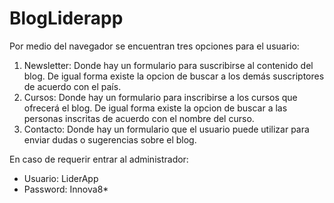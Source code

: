 # BlogLiderapp

Por medio del navegador se encuentran tres opciones para el usuario:
1. Newsletter: Donde hay un formulario para suscribirse al contenido del blog. De igual forma existe la opcion de buscar a los demás suscriptores de acuerdo con el país.
2. Cursos: Donde hay un formulario para inscribirse a los cursos que ofrecerá el blog. De igual forma existe la opcion de buscar a las personas inscritas de acuerdo con el nombre del curso.
3. Contacto: Donde hay un formulario que el usuario puede utilizar para enviar dudas o sugerencias sobre el blog.

En caso de requerir entrar al administrador:
- Usuario: LiderApp
- Password: Innova8*

